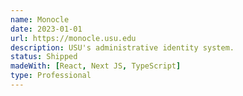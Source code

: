 ```yaml
---
name: Monocle
date: 2023-01-01
url: https://monocle.usu.edu
description: USU's administrative identity system.
status: Shipped
madeWith: [React, Next JS, TypeScript]
type: Professional
---
```

